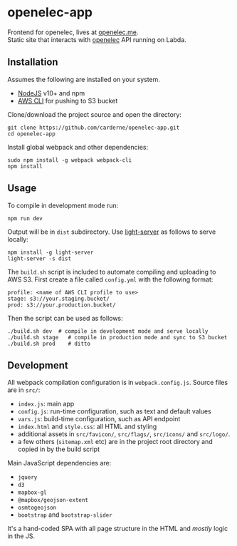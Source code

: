 # openelec-app
Frontend for openelec, lives at [openelec.me](https://openelec.me).  
Static site that interacts with [openelec](https://github.com/carderne/openelec) API running on Labda.

## Installation
Assumes the following are installed on your system.
 - [NodeJS](https://nodejs.org/en/download/) v10+ and npm
 - [AWS CLI](https://docs.aws.amazon.com/cli/latest/userguide/cli-chap-install.html) for pushing to S3 bucket

Clone/download the project source and open the directory:
```
git clone https://github.com/carderne/openelec-app.git
cd openelec-app
```

Install global webpack and other dependencies:
```
sudo npm install -g webpack webpack-cli
npm install
```

## Usage
To compile in development mode run:
```
npm run dev
```
Output will be in `dist` subdirectory. Use [light-server](https://www.npmjs.com/package/light-server) as follows to serve locally:
```
npm install -g light-server
light-server -s dist
```

The `build.sh` script is included to automate compiling and uploading to AWS S3. First create a file called `config.yml` with the following format:
```
profile: <name of AWS CLI profile to use>
stage: s3://your.staging.bucket/
prod: s3://your.production.bucket/
```

Then the script can be used as follows:
```
./build.sh dev  # compile in development mode and serve locally
./build.sh stage   # compile in production mode and sync to S3 bucket
./build.sh prod    # ditto
```

## Development
All webpack compilation configuration is in `webpack.config.js`. Source files are in `src/`:
 - `index.js`: main app
 - `config.js`: run-time configuration, such as text and default values
 - `vars.js`: build-time configuration, such as API endpoint
 - `index.html` and `style.css`: all HTML and styling
 - additional assets in `src/favicon/`, `src/flags/`, `src/icons/` and `src/logo/`.
 - a few others (`sitemap.xml` etc) are in the project root directory and copied in by the build script

Main JavaScript dependencies are:
 - `jquery`
 - `d3`
 - `mapbox-gl`
 - `@mapbox/geojson-extent`
 - `osmtogeojson`
 - `bootstrap` and `bootstrap-slider`

It's a hand-coded SPA with all page structure in the HTML and _mostly_ logic in the JS.
